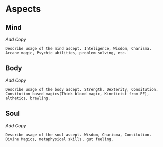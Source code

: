 # Aspects

## Mind
*Add Copy*
```
Describe usage of the mind ascept. Inteligence, Wisdom, Charisma.
Arcane magic, Psychic abilities, problem solving, etc.
```
## Body
*Add Copy*
```
Describe usage of the body ascept. Strength, Dexterity, Consitution.
Consitution based magics(Think blood magic, Kineticist from PF), althetics, brawling.
```

## Soul
*Add Copy*
```
Describe usage of the soul ascept. Wisdom, Charisma, Consitution.
Divine Magics, metaphysical skills, gut feeling. 
```
<!--stackedit_data:
eyJoaXN0b3J5IjpbLTE0NTQ5MTc3MCwtMTYwNjY1NTg0NSw3MD
EzNzQyNzEsMTkyMzM5OTQ5NSwtMTM5NDQwNDMzMCwxMDEyMzcw
NjQxXX0=
-->